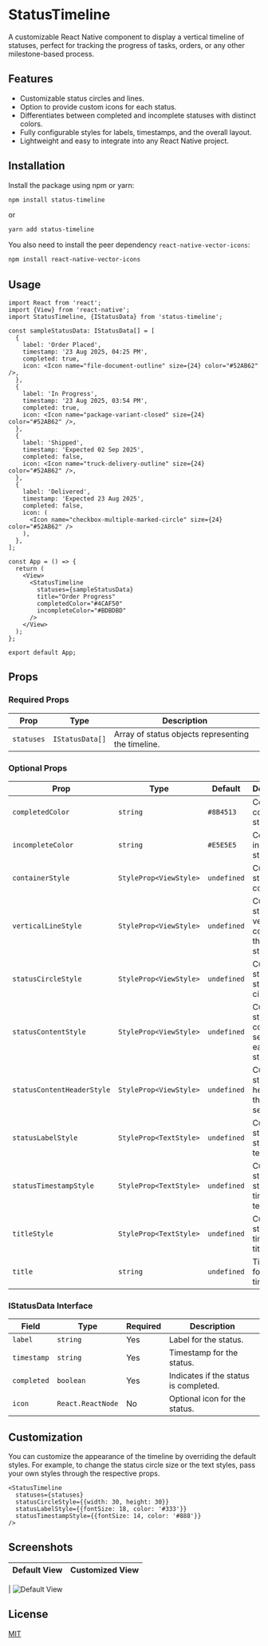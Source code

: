 # StatusTimeline

A customizable React Native component to display a vertical timeline of statuses, perfect for tracking the progress of tasks, orders, or any other milestone-based process.

## Features

- Customizable status circles and lines.
- Option to provide custom icons for each status.
- Differentiates between completed and incomplete statuses with distinct colors.
- Fully configurable styles for labels, timestamps, and the overall layout.
- Lightweight and easy to integrate into any React Native project.

## Installation

Install the package using npm or yarn:

```bash
npm install status-timeline
```

or

```bash
yarn add status-timeline
```

You also need to install the peer dependency `react-native-vector-icons`:

```bash
npm install react-native-vector-icons
```

## Usage

```tsx
import React from 'react';
import {View} from 'react-native';
import StatusTimeline, {IStatusData} from 'status-timeline';

const sampleStatusData: IStatusData[] = [
  {
    label: 'Order Placed',
    timestamp: '23 Aug 2025, 04:25 PM',
    completed: true,
    icon: <Icon name="file-document-outline" size={24} color="#52AB62" />,
  },
  {
    label: 'In Progress',
    timestamp: '23 Aug 2025, 03:54 PM',
    completed: true,
    icon: <Icon name="package-variant-closed" size={24} color="#52AB62" />,
  },
  {
    label: 'Shipped',
    timestamp: 'Expected 02 Sep 2025',
    completed: false,
    icon: <Icon name="truck-delivery-outline" size={24} color="#52AB62" />,
  },
  {
    label: 'Delivered',
    timestamp: 'Expected 23 Aug 2025',
    completed: false,
    icon: (
      <Icon name="checkbox-multiple-marked-circle" size={24} color="#52AB62" />
    ),
  },
];

const App = () => {
  return (
    <View>
      <StatusTimeline
        statuses={sampleStatusData}
        title="Order Progress"
        completedColor="#4CAF50"
        incompleteColor="#BDBDBD"
      />
    </View>
  );
};

export default App;
```

## Props

### Required Props

| Prop       | Type            | Description                                        |
| ---------- | --------------- | -------------------------------------------------- |
| `statuses` | `IStatusData[]` | Array of status objects representing the timeline. |

### Optional Props

| Prop                       | Type                   | Default     | Description                                                 |
| -------------------------- | ---------------------- | ----------- | ----------------------------------------------------------- |
| `completedColor`           | `string`               | `#8B4513`   | Color for completed statuses.                               |
| `incompleteColor`          | `string`               | `#E5E5E5`   | Color for incomplete statuses.                              |
| `containerStyle`           | `StyleProp<ViewStyle>` | `undefined` | Custom style for the container.                             |
| `verticalLineStyle`        | `StyleProp<ViewStyle>` | `undefined` | Custom style for the vertical line connecting the statuses. |
| `statusCircleStyle`        | `StyleProp<ViewStyle>` | `undefined` | Custom style for the status circle.                         |
| `statusContentStyle`       | `StyleProp<ViewStyle>` | `undefined` | Custom style for the content section of each status.        |
| `statusContentHeaderStyle` | `StyleProp<ViewStyle>` | `undefined` | Custom style for the header of the content section.         |
| `statusLabelStyle`         | `StyleProp<TextStyle>` | `undefined` | Custom style for the status label text.                     |
| `statusTimestampStyle`     | `StyleProp<TextStyle>` | `undefined` | Custom style for the status timestamp text.                 |
| `titleStyle`               | `StyleProp<TextStyle>` | `undefined` | Custom style for the timeline title.                        |
| `title`                    | `string`               | `undefined` | Title text for the timeline.                                |

### IStatusData Interface

| Field       | Type              | Required | Description                           |
| ----------- | ----------------- | -------- | ------------------------------------- |
| `label`     | `string`          | Yes      | Label for the status.                 |
| `timestamp` | `string`          | Yes      | Timestamp for the status.             |
| `completed` | `boolean`         | Yes      | Indicates if the status is completed. |
| `icon`      | `React.ReactNode` | No       | Optional icon for the status.         |

## Customization

You can customize the appearance of the timeline by overriding the default styles. For example, to change the status circle size or the text styles, pass your own styles through the respective props.

```tsx
<StatusTimeline
  statuses={statuses}
  statusCircleStyle={{width: 30, height: 30}}
  statusLabelStyle={{fontSize: 18, color: '#333'}}
  statusTimestampStyle={{fontSize: 14, color: '#888'}}
/>
```

## Screenshots

| Default View | Customized View |
| ------------ | --------------- |

| ![Default View](https://i.ibb.co.com/g24ttbp/Screenshot-1739040337.png)

## License

[MIT](https://choosealicense.com/licenses/mit/)
